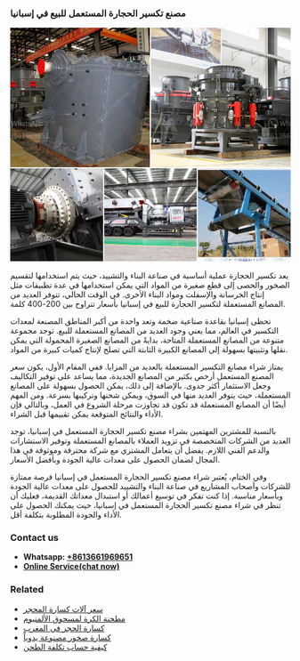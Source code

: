 <h3>مصنع تكسير الحجارة المستعمل للبيع في إسبانيا</h3><img src='1701853544.jpg' alt=''><p>يعد تكسير الحجارة عملية أساسية في صناعة البناء والتشييد، حيث يتم استخدامها لتقسيم الصخور والحصى إلى قطع صغيرة من المواد التي يمكن استخدامها في عدة تطبيقات مثل إنتاج الخرسانة والإسفلت ومواد البناء الأخرى. في الوقت الحالي، تتوفر العديد من المصانع المستعملة لتكسير الحجارة للبيع في إسبانيا بأسعار تتراوح بين 200-400 كلمة.</p><p>تحظى إسبانيا بقاعدة صناعية ضخمة وتعد واحدة من أكبر المناطق المصنعة لمعدات التكسير في العالم، مما يعني وجود العديد من المصانع المستعملة للبيع. توجد مجموعة متنوعة من المصانع المستعملة المتاحة، بدايةً من المصانع الصغيرة المحمولة التي يمكن نقلها وتثبيتها بسهولة إلى المصانع الكبيرة الثابتة التي تصلح لإنتاج كميات كبيرة من المواد.</p><p>يمتاز شراء مصانع التكسير المستعملة بالعديد من المزايا. ففي المقام الأول، يكون سعر المصنع المستعمل أرخص بكثير من المصانع الجديدة، مما يساعد على توفير التكاليف وجعل الاستثمار أكثر جدوى. بالإضافة إلى ذلك، يمكن الحصول بسهولة على المصانع المستعملة، حيث يتوفر العديد منها في السوق، ويمكن شحنها وتركيبها بسرعة. ومن المهم أيضًا أن المصانع المستعملة قد تكون قد تجاوزت مرحلة الشروع في العمل، وبالتالي فإن الأداء والنتائج المتوقعة يمكن تقييمها قبل الشراء.</p><p>بالنسبة للمشترين المهتمين بشراء مصنع تكسير الحجارة المستعمل في إسبانيا، توجد العديد من الشركات المتخصصة في تزويد العملاء بالمصانع المستعملة وتوفير الاستشارات والدعم الفني اللازم. يفضل أن يتعامل المشتري مع شركة محترفة وموثوقة في هذا المجال لضمان الحصول على معدات عالية الجودة وبأفضل الأسعار.</p><p>وفي الختام، يُعتبر شراء مصنع تكسير الحجارة المستعمل في إسبانيا فرصة ممتازة للشركات وأصحاب المشاريع في صناعة البناء والتشييد للحصول على معدات عالية الجودة وبأسعار مناسبة. إذا كنت تفكر في توسيع أعمالك أو استبدال معداتك القديمة، فعليك أن تنظر في شراء مصنع تكسير الحجارة المستعمل في إسبانيا، حيث يمكنك الحصول على الأداء والجودة المطلوبة بتكلفة أقل.</p><h3>Contact us</h3><ul><li><strong>Whatsapp:&nbsp;<a href="https://wa.me/8613661969651">+8613661969651</a></strong></li><li><a href="https://swt.shibang-china.com/?git&amp;zhl&amp;مصنع تكسير الحجارة المستعمل للبيع في إسبانيا"><strong>Online Service(chat now)</strong></a></li></ul><h3>Related</h3><ul><li><a href='سعر آلات كسارة المحجر.md'>سعر آلات كسارة المحجر</a></li><li><a href='مطحنة الكرة لمسحوق الألمنيوم.md'>مطحنة الكرة لمسحوق الألمنيوم</a></li><li><a href='كسارة الحجر في المغرب.md'>كسارة الحجر في المغرب</a></li><li><a href='كسارة صخور مصنوعة يدوياً.md'>كسارة صخور مصنوعة يدوياً</a></li><li><a href='كيفية حساب تكلفة الطحن.md'>كيفية حساب تكلفة الطحن</a></li></ul>